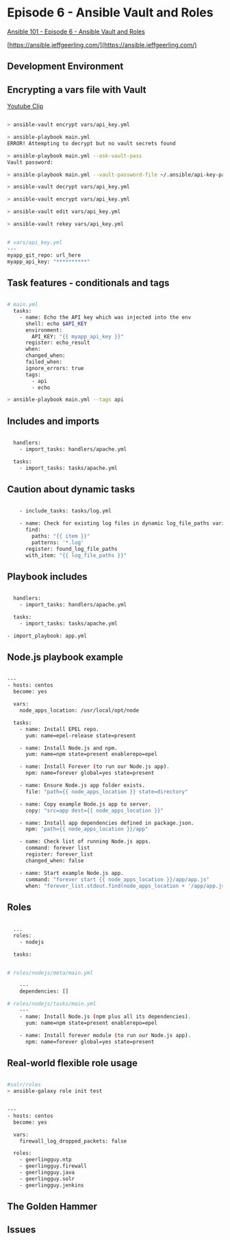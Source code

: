 # Episode 6 - Ansible Vault and Roles

[Ansible 101 - Episode 6 - Ansible Vault and Roles](https://www.youtube.com/watch?v=JFweg2dUvqM&t=911s)

[https://ansible.jeffgeerling.com/](https://ansible.jeffgeerling.com/)

## Development Environment

## Encrypting a vars file with Vault

[Youtube Clip](https://www.youtube.com/watch?v=JFweg2dUvqM&t=840s)

```bash

> ansible-vault encrypt vars/api_key.yml

> ansible-playbook main.yml             
ERROR! Attempting to decrypt but no vault secrets found

> ansible-playbook main.yml --ask-vault-pass
Vault password: 

> ansible-playbook main.yml --vault-password-file ~/.ansible/api-key-pass.txt

> ansible-vault decrypt vars/api_key.yml    

> ansible-vault encrypt vars/api_key.yml 

> ansible-vault edit vars/api_key.yml   

> ansible-vault rekey vars/api_key.yml

```

```bash

# vars/api_key.yml
---
myapp_git_repo: url_here
myapp_api_key: "**********"

```

## Task features - conditionals and tags

```bash

# main.yml
  tasks:
    - name: Echo the API key which was injected into the env
      shell: echo $API_KEY
      environment:
        API_KEY: "{{ myapp_api_key }}"
      register: echo_result
      when:
      changed_when:
      failed_when:
      ignore_errors: true
      tags:
        - api
        - echo

> ansible-playbook main.yml --tags api

```

## Includes and imports

```bash

  handlers:
    - import_tasks: handlers/apache.yml

  tasks:
    - import_tasks: tasks/apache.yml

```

## Caution about dynamic tasks

```bash

    - include_tasks: tasks/log.yml 

    - name: Check for existing log files in dynamic log_file_paths variable
      find:
        paths: "{{ item }}"
        patterns: '*.log'
      register: found_log_file_paths
      with_item: "{{ log_file_paths }}"

```

## Playbook includes

```bash

  handlers:
    - import_tasks: handlers/apache.yml

  tasks:
    - import_tasks: tasks/apache.yml       

- import_playbook: app.yml


```

## Node.js playbook example

```bash

---
- hosts: centos
  become: yes

  vars:
    node_apps_location: /usr/local/opt/node

  tasks:
    - name: Install EPEL repo.
      yum: name=epel-release state=present

    - name: Install Node.js and npm.
      yum: name=npm state=present enablerepo=epel

    - name: Install Forever (to run our Node.js app).
      npm: name=forever global=yes state=present

    - name: Ensure Node.js app folder exists.
      file: "path={{ node_apps_location }} state=directory"

    - name: Copy example Node.js app to server.
      copy: "src=app dest={{ node_apps_location }}"

    - name: Install app dependencies defined in package.json.
      npm: "path={{ node_apps_location }}/app"

    - name: Check list of running Node.js apps.
      command: forever list
      register: forever_list
      changed_when: false

    - name: Start example Node.js app.
      command: "forever start {{ node_apps_location }}/app/app.js"
      when: "forever_list.stdout.find(node_apps_location + '/app/app.js') == -1"

```

## Roles

```bash
  
  ...
  roles:
    - nodejs

  tasks:

```

```bash

# roles/nodejs/meta/main.yml

    ---
    dependencies: []

# roles/nodejs/tasks/main.yml
    ---
    - name: Install Node.js (npm plus all its dependencies).
      yum: name=npm state=present enablerepo=epel

    - name: Install forever module (to run our Node.js app).
      npm: name=forever global=yes state=present

```

## Real-world flexible role usage

```bash

#solr/roles
> ansible-galaxy role init test

```

```bash

---
- hosts: centos
  become: yes

  vars:
    firewall_log_dropped_packets: false

  roles:
    - geerlingguy.ntp
    - geerlingguy.firewall
    - geerlingguy.java
    - geerlingguy.solr
    - geerlingguy.jenkins


```

## The Golden Hammer

## Issues
